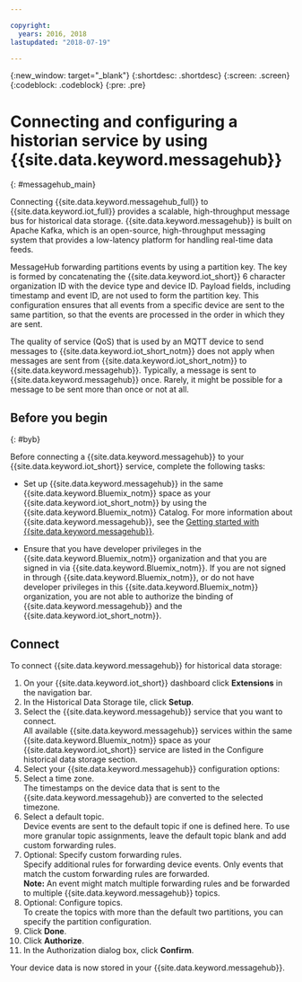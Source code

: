 ```yaml
---

copyright:
  years: 2016, 2018
lastupdated: "2018-07-19"

---
```


{:new_window: target="\_blank"}
{:shortdesc: .shortdesc}
{:screen: .screen}
{:codeblock: .codeblock}
{:pre: .pre}

# Connecting and configuring a historian service by using {{site.data.keyword.messagehub}}  
{: #messagehub_main}

Connecting {{site.data.keyword.messagehub_full}} to {{site.data.keyword.iot_full}} provides a scalable, high-throughput message bus for historical data storage. {{site.data.keyword.messagehub}} is built on Apache Kafka, which is an open-source, high-throughput messaging system that provides a low-latency platform for handling real-time data feeds.

MessageHub forwarding partitions events by using a partition key. The key is formed by concatenating the {{site.data.keyword.iot_short}} 6 character organization ID with the device type and device ID. Payload fields, including timestamp and event ID, are not used to form the partition key. This configuration ensures that all events from a specific device are sent to the same partition, so that the events are processed in the order in which they are sent. 

The quality of service (QoS) that is used by an MQTT device to send messages to {{site.data.keyword.iot_short_notm}} does not apply when messages are sent from {{site.data.keyword.iot_short_notm}} to {{site.data.keyword.messagehub}}. Typically, a message is sent to {{site.data.keyword.messagehub}} once. Rarely, it might be possible for a message to be sent more than once or not at all.

## Before you begin  
{: #byb}

Before connecting a {{site.data.keyword.messagehub}} to your {{site.data.keyword.iot_short}} service, complete the following tasks:

- Set up {{site.data.keyword.messagehub}} in the same {{site.data.keyword.Bluemix_notm}} space as your {{site.data.keyword.iot_short_notm}} by using the {{site.data.keyword.Bluemix_notm}} Catalog. For more information about {{site.data.keyword.messagehub}}, see the [Getting started with {{site.data.keyword.messagehub}}](https://console.{DomainName}/docs/services/MessageHub/index.html).

- Ensure that you have developer privileges in the {{site.data.keyword.Bluemix_notm}} organization and that you are signed in via {{site.data.keyword.Bluemix_notm}}. If you are not signed in through {{site.data.keyword.Bluemix_notm}}, or do not have developer privileges in this {{site.data.keyword.Bluemix_notm}} organization, you are not able to authorize the binding of {{site.data.keyword.messagehub}} and the {{site.data.keyword.iot_short_notm}}.


## Connect

To connect {{site.data.keyword.messagehub}} for historical data storage:

1. On your {{site.data.keyword.iot_short}} dashboard click **Extensions** in the navigation bar.
2. In the Historical Data Storage tile, click **Setup**.
4. Select the {{site.data.keyword.messagehub}} service that you want to connect.  
All available {{site.data.keyword.messagehub}} services within the same {{site.data.keyword.Bluemix_notm}} space as your {{site.data.keyword.iot_short}} service are listed in the Configure historical data storage section.
5. Select your {{site.data.keyword.messagehub}} configuration options:
 1. Select a time zone.  
 The timestamps on the device data that is sent to the {{site.data.keyword.messagehub}} are converted to the selected timezone.
 2. Select a default topic.  
 Device events are sent to the default topic if one is defined here. To use more granular topic assignments, leave the default topic blank and add custom forwarding rules.
 3. Optional: Specify custom forwarding rules.  
 Specify additional rules for forwarding device events. Only events that match the custom forwarding rules are forwarded.  
 **Note:** An event might match multiple forwarding rules and be forwarded to multiple {{site.data.keyword.messagehub}} topics.
 4. Optional: Configure topics.  
 To create the topics with more than the default two partitions, you can specify the partition configuration.
 5. Click **Done**.
5. Click **Authorize**.
6. In the Authorization dialog box, click **Confirm**.

Your device data is now stored in your {{site.data.keyword.messagehub}}.
